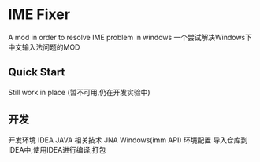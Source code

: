 # IME Fixer
A mod in order to resolve IME problem in windows
一个尝试解决Windows下中文输入法问题的MOD
## Quick Start
Still work in place (暂不可用,仍在开发实验中)
## 开发
开发环境 IDEA JAVA
相关技术 JNA Windows(imm API)
环境配置 导入仓库到IDEA中,使用IDEA进行编译,打包
